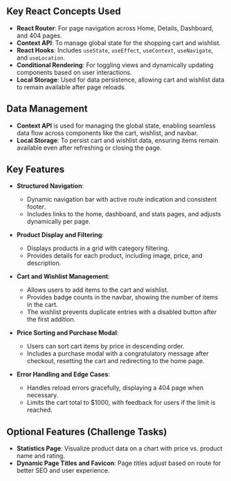 ## Key React Concepts Used

- **React Router**: For page navigation across Home, Details, Dashboard, and 404 pages.
- **Context API**: To manage global state for the shopping cart and wishlist.
- **React Hooks**: Includes `useState`, `useEffect`, `useContext`, `useNavigate`, and `useLocation`.
- **Conditional Rendering**: For toggling views and dynamically updating components based on user interactions.
- **Local Storage**: Used for data persistence, allowing cart and wishlist data to remain available after page reloads.

## Data Management

- **Context API** is used for managing the global state, enabling seamless data flow across components like the cart, wishlist, and navbar.
- **Local Storage**: To persist cart and wishlist data, ensuring items remain available even after refreshing or closing the page.

## Key Features

- **Structured Navigation**:
    - Dynamic navigation bar with active route indication and consistent footer.
    - Includes links to the home, dashboard, and stats pages, and adjusts dynamically per page.

- **Product Display and Filtering**:
    - Displays products in a grid with category filtering.
    - Provides details for each product, including image, price, and description.

- **Cart and Wishlist Management**:
    - Allows users to add items to the cart and wishlist.
    - Provides badge counts in the navbar, showing the number of items in the cart.
    - The wishlist prevents duplicate entries with a disabled button after the first addition.

- **Price Sorting and Purchase Modal**:
    - Users can sort cart items by price in descending order.
    - Includes a purchase modal with a congratulatory message after checkout, resetting the cart and redirecting to the home page.

- **Error Handling and Edge Cases**:
    - Handles reload errors gracefully, displaying a 404 page when necessary.
    - Limits the cart total to $1000, with feedback for users if the limit is reached.

## Optional Features (Challenge Tasks)

- **Statistics Page**: Visualize product data on a chart with price vs. product name and rating.
- **Dynamic Page Titles and Favicon**: Page titles adjust based on route for better SEO and user experience.